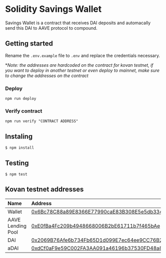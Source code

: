 # Solidity Savings Wallet

Savings Wallet is a contract that receives DAI deposits and automacally send this DAI to AAVE protocol to compound.

## Getting started

Rename the `.env.example` file to `.env` and replace the credentials necessary.

\*_Note: the addresses are hardcoded on the contract for kovan testnet, if you want to deploy in another testnet or even deploy to mainnet, make sure to change the addresses on the contract_

### Deploy

`npm run deploy`

### Verify contract

`npm run verify "CONTRACT ADDRESS"`

## Instaling

`$ npm install`

## Testing

`$ npm test`

## Kovan testnet addresses

| Name              | Address                                                                                                                     |
| :---------------- | :-------------------------------------------------------------------------------------------------------------------------- |
| Wallet            | [0x6Bc78C88a89E8366E77990caE83B308E5e5db334](https://kovan.etherscan.io/address/0x6Bc78C88a89E8366E77990caE83B308E5e5db334) |
| AAVE Lending Pool | [0xE0fBa4Fc209b4948668006B2bE61711b7f465bAe](https://kovan.etherscan.io/address/0xFf795577d9AC8bD7D90Ee22b6C1703490b6512FD) |
| DAI               | [0x2069B76Afe6b734Fb65D1d099E7ec64ee9CC76B2](https://kovan.etherscan.io/address/0x2069B76Afe6b734Fb65D1d099E7ec64ee9CC76B2) |
| aDAI              | [0xdCf0aF9e59C002FA3AA091a46196b37530FD48a8](https://kovan.etherscan.io/address/0xdCf0aF9e59C002FA3AA091a46196b37530FD48a8) |
